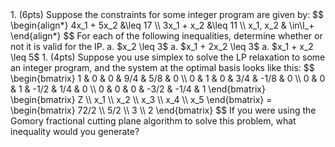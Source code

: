 <div class='assignmentContainer' id='Homework 8' sub-name='Cutting planes' due='2023-10-23'>
<div>
1. (6pts) Suppose the constraints for some integer program are given by:
    $$
    \begin{align*}
    4x_1 + 5x_2 &\leq 17 \\
    3x_1 + x_2  &\leq 11 \\
    x_1, x_2 & \in\I_+
    \end{align*}
    $$
    For each of the following inequalities, determine whether or not it is valid for the IP.
    a. $x_2 \leq 3$
    a. $x_1 + 2x_2 \leq 3$
    a. $x_1 + x_2 \leq 5$
1. (4pts) Suppose you use simplex to solve the LP relaxation to some an integer program, and the system at the optimal basis looks like this:
    $$
    \begin{bmatrix}
        1 & 0 & 0 &  9/4 &  5/8 & 0 \\
        0 & 1 & 0 &  3/4 & -1/8 & 0 \\
        0 & 0 & 1 & -1/2 &  1/4 & 0 \\
        0 & 0 & 0 & -3/2 & -1/4 & 1
    \end{bmatrix}
    \begin{bmatrix}
        Z \\ x_1 \\ x_2 \\ x_3 \\ x_4 \\ x_5
    \end{bmatrix}
    =
    \begin{bmatrix}
        72/2 \\ 5/2 \\ 3 \\ 2
    \end{bmatrix}
    $$
    If you were using the Gomory fractional cutting plane algorithm to solve this problem, what inequality would you generate?
</div>
</div>
